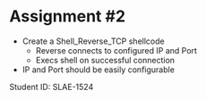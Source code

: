 # Assignment #2

* Create a Shell_Reverse_TCP shellcode
  - Reverse connects to configured IP and Port
  - Execs shell on successful connection
* IP and Port should be easily configurable

Student ID: SLAE-1524
